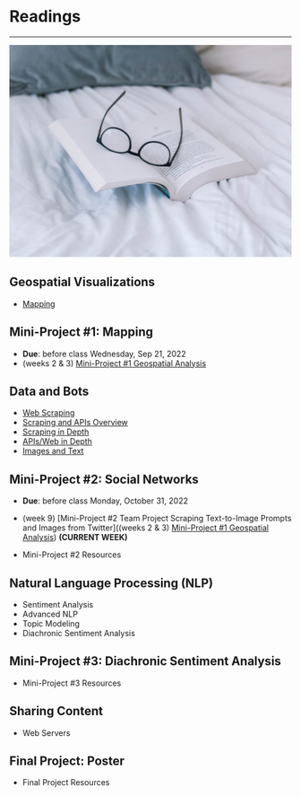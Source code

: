 # Readings
---

![Reading Image](images/img_iphs290_readings_sincerely-media-c1YrcFYW66s-unsplash.jpg)


## Geospatial Visualizations

* [Mapping](mapping.md)

## Mini-Project #1: Mapping 
* **Due**: before class Wednesday, Sep 21, 2022
* (weeks 2 & 3) [Mini-Project #1 Geospatial Analysis](miniproject_1.md)

## Data and Bots

* [Web Scraping](scraping.md)
* [Scraping and APIs Overview](api.md)
* [Scraping in Depth](nlp_intro.md) 
* [APIs/Web in Depth](nlp_advanced.md) 
* [Images and Text](images.md) 

## Mini-Project #2: Social Networks
* **Due**: before class Monday, October 31, 2022
* (week 9) [Mini-Project #2 Team Project Scraping Text-to-Image Prompts and Images from Twitter]((weeks 2 & 3) [Mini-Project #1 Geospatial Analysis](miniproject_1.md)) **(CURRENT WEEK)**

* Mini-Project #2 Resources
## Natural Language Processing (NLP)

* Sentiment Analysis <!-- [Sentiment Analysis](sentiment_analysis.md) -->
* Advanced NLP <!-- [Advanced NLP](nlp_advanced.md) -->
* Topic Modeling <!-- [Topic Modeling](topic_modeling.md) -->
* Diachronic Sentiment Analysis <!-- [Diachronic Sentiment Analysis](diachronic_sa.md) -->

## Mini-Project #3: Diachronic Sentiment Analysis

* Mini-Project #3 Resources

## Sharing Content

* Web Servers <!-- [Web Servers](web.md) -->

## Final Project: Poster

* Final Project Resources
